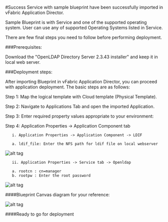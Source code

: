 #Success
Service with sample blueprint have been successfully imported in vFabric Application Director. 

Sample Blueprint is with Service and one of the supported operating system. User can use any of supported Operating Systems listed in Service. 

There are few final steps you need to follow before performing deployment.

###Prerequisites:

Download the "OpenLDAP Directory Server 2.3.43 installer" and keep it in local web server.

###Deployment steps:

After importing Blueprint in vFabric Application Director, you can proceed with application deployment. The basic steps are as follows:

Step 1: Map the logical template with Cloud template (Physical Template).

Step 2: Navigate to Applications Tab and open the imported Application.

Step 3: Enter required property values appropriate to your environment:

Step 4: Application Properties -> Application Component tab

       i. Application Properties -> Application Component -> LDIF

       a. ldif_file: Enter the NFS path for ldif file on local webserver    

![alt tag](https://raw.github.com/vmware-applicationdirector/solutions-import-beta/OpenLDAP-service-50/Openldap-App-window.jpg)

       ii. Application Properties -> Service tab -> Openldap 

       a. rootcn : cn=manager         
       b. rootpw : Enter the root password 
       
![alt tag](https://raw.github.com/vmware-applicationdirector/solutions-import-beta/OpenLDAP-service-50/Openldap-property-window.jpg)

####Blueprint Canvas diagram for your reference: 

![alt tag](https://raw.github.com/vmware-applicationdirector/solutions-import-beta/OpenLDAP-service-50/Blueprint.jpg)

####Ready to go for deployment







